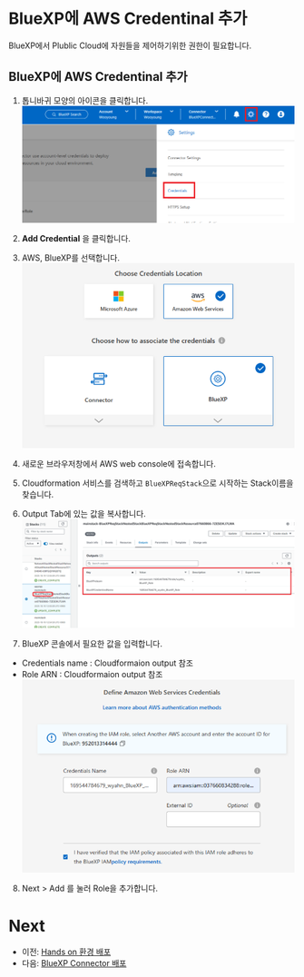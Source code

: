 # BlueXP에 AWS Credentinal 추가
BlueXP에서 Plublic Cloud에 자원들을 제어하기위한 권한이 필요합니다.

## BlueXP에 AWS Credentinal 추가
1. 톱니바귀 모양의 아이콘을 클릭합니다.
![AddAwsCredential](./Images/AddAwsCredential-1.png)

2. __Add Credential__ 을 클릭합니다.
3. AWS, BlueXP를 선택합니다. 
![AddAwsCredential](./Images/AddAwsCredential-2.png)
4. 새로운 브라우저창에서 AWS web console에 접속합니다.
5. Cloudformation 서비스를 검색하고 ```BlueXPReqStack```으로 시작하는 Stack이름을 찾습니다.
6. Output Tab에 있는 값을 복사합니다.
![AddAwsCredential](./Images/AddAwsCredential-3.png)
7. BlueXP 콘솔에서 필요한 값을 입력합니다.
- Credentials name : Cloudformaion output 참조
- Role ARN : Cloudformaion output 참조</br>
![AddAwsCredential](./Images/AddAwsCredential-4.png)
8. Next > Add 를 눌러 Role을 추가합니다.


# Next
- 이전: [Hands on 환경 배포](../QuickStart/Readme.md)
- 다음: [BlueXP Connector 배포](./Deploy_BlueXP_connector.md)
